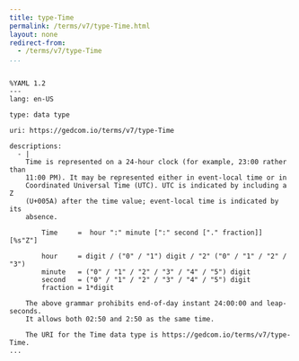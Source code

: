 ```yaml
---
title: type-Time
permalink: /terms/v7/type-Time.html
layout: none
redirect-from:
  - /terms/v7/type-Time
...
```


```

%YAML 1.2
---
lang: en-US

type: data type

uri: https://gedcom.io/terms/v7/type-Time

descriptions:
  - |
    Time is represented on a 24-hour clock (for example, 23:00 rather than
    11:00 PM). It may be represented either in event-local time or in
    Coordinated Universal Time (UTC). UTC is indicated by including a Z
    (U+005A) after the time value; event-local time is indicated by its
    absence.
    
        Time     =  hour ":" minute [":" second ["." fraction]] [%s"Z"]
    
        hour     = digit / ("0" / "1") digit / "2" ("0" / "1" / "2" / "3")
        minute   = ("0" / "1" / "2" / "3" / "4" / "5") digit
        second   = ("0" / "1" / "2" / "3" / "4" / "5") digit
        fraction = 1*digit
    
    The above grammar prohibits end-of-day instant 24:00:00 and leap-seconds.
    It allows both 02:50 and 2:50 as the same time.
    
    The URI for the Time data type is https://gedcom.io/terms/v7/type-Time.
...

```
